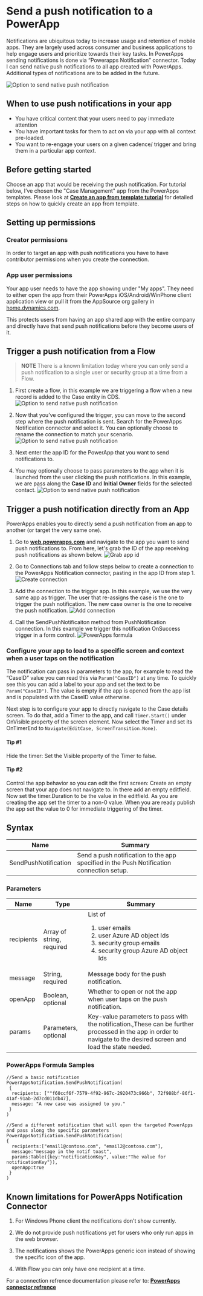 <properties
	pageTitle="Add notifications | Microsoft PowerApps"
	description="Sends native push notifications to a PowerApp."
	services=""
	suite="powerapps"
	documentationCenter="na"
	authors="jamesol-msft"
	manager="anneta"
	editor=""
	tags=""/>

<tags
	ms.service="powerapps"
	ms.devlang="na"
	ms.topic="article"
	ms.tgt_pltfrm="na"
	ms.workload="na"
	ms.date="08/08/2017"
	ms.author="jamesol"/>

# Send a push notification to a PowerApp #
Notifications are ubiquitous today to increase usage and retention of mobile apps. They are largely used across consumer and business applications to help engage users and prioritize towards their key tasks. In PowerApps sending notifications is done via “Powerapps Notification” connector. Today I can send native push notifications to all app created with PowerApps. Additional types of notifications are to be added in the future.

![Option to send native push notification][1]

## When to use push notifications in your app ##
-	You have critical content that your users need to pay immediate attention
-	You have important tasks for them to act on via your app with all context pre-loaded.
-	You want to re-engage your users on a given cadence/ trigger and bring them in a particular app context.


## Before getting started ##
Choose an app that would be receiving the push notification. For tutorial below, I’ve chosen the "Case Management" app from the PowerApps templates. Please look at **[Create an app from template tutorial](https://powerapps.microsoft.com/tutorials/get-started-test-drive/)** for detailed steps on how to quickly create an app from template.

## Setting up permissions ##

### Creator permissions ###
 In order to target an app with push notifications you have to have contributor permissions when you create the connection.

### App user permissions ###
Your app user needs to have the app showing under "My apps". They need to either open the app from their PowerApps iOS/Android/WinPhone client application view or pull it from the AppSource org gallery in [home.dynamics.com](https://home.dynamics.com/).

This protects users from having an app shared app with the entire company and directly have that send push notifications before they become users of it.


## Trigger a push notification from a Flow ##

> **NOTE**  There is a known limitation today where you can only send a push notification to a single user or security group at a time from a Flow.

1. First create a flow, in this example we are triggering a flow when a new record is added to the Case entity in CDS.
![Option to send native push notification][4]

1. Now that you’ve configured the trigger, you can move to the second step where the push notification is sent. Search for the PowerApps Notification connector and select it. You can optionally choose to rename the connection to match your scenario.
![Option to send native push notification][5]

1. Next enter the app ID for the PowerApp that you want to send notifications to.

1. You may optionally choose to pass parameters to the app when it is launched from the user clicking the push notifications.  In this example, we are pass along the **Case ID** and **Initial Owner** fields for the selected contact.
![Option to send native push notification][6]

## Trigger a push notification directly from an App ##
PowerApps enables you to directly send a push notification from an app to another (or target the very same one).

1. Go to **[web.powerapps.com](https://web.powerapps.com/)** and navigate to the app you want to send push notifications to. From here, let's grab the ID of the app receiving push notifications as shown below.
![Grab app id][8]

1. Go to Connections tab and follow steps below to create a connection to the PowerApps Notification connector, pasting in the app ID from step 1.
![Create connection][9]

1. Add the connection to the trigger app. In this example, we use the very same app as trigger. The user that re-assigns the case is the one to trigger the push notification. The new case owner is the one to receive the push notification.
![Add connection][10]

1. Call the SendPushNotificaiton method from PushNotification connection. In this example we trigger this notification OnSuccess trigger in a form control.
![PowerApps formula][11]


### Configure your app to load to a specific screen and context when a user taps on the notification ##
The notification can pass in parameters to the app, for example to read the “CaseID” value you can read this via ``Param("CaseID")`` at any time. To quickly see this you can add a label to your app and set the text to be ``Param("CaseID")``. The value is empty if the app is opened from the app list and is populated with the CaseID value otherwise.

Next step is to configure your app to directly navigate to the Case details screen.
To do that, add a Timer to the app, and call ``Timer.Start()`` under OnVisible property of the screen element. Now select the Timer and set its OnTimerEnd to ``Navigate(EditCase, ScreenTransition.None)``.
#### Tip #1 ####
 Hide the timer: Set the Visible property of the Timer to false.
#### Tip #2 ####
 Control the app behavior so you can edit the first screen: Create an empty screen that your app does not navigate to. In there add an empty editfield. Now set the timer.Duration to be the value in the editfield. As you are creating the app set the timer to a non-0 value. When you are ready publish the app set the value to 0 for immediate triggering of the timer.

## Syntax ##

| Name                 | Summary                                                                                  |
|----------------------|------------------------------------------------------------------------------------------|
| SendPushNotification | Send a push notification to the app specified in the Push Notification connection setup. |

### Parameters ###
| Name       | Type                      | Summary                                                                                                                                                             |
|------------|---------------------------|---------------------------------------------------------------------------------------------------------------------------------------------------------------------|
| recipients | Array of string, required | List of <ol> <li>user emails</li> <li>user Azure AD object Ids</li> <li>security group emails</li> <li>security group Azure AD object Ids </li></ol>                |
| message    | String, required          | Message body for the push notification.                                                                                                                             |
| openApp    | Boolean, optional         | Whether to open or not the app when user taps on the push notification.                                                                                             |
| params     | Parameters, optional      | Key-value parameters to pass with the notification.,These can be further processed in the app in order to navigate to the desired screen and load the state needed. |

### PowerApps Formula Samples ###
```
//Send a basic notification
PowerAppsNotification.SendPushNotification(
 {
  recipients: [""f60ccf6f-7579-4f92-967c-2920473c966b", 72f988bf-86f1-41af-91ab-2d7cd011db47],
  message: "A new case was assigned to you."
 }
)

//Send a different notification that will open the targeted PowerApps and pass along the specific parameters
PowerAppsNotification.SendPushNotification(
{
  recipients:["email1@contoso.com", "email2@contoso.com"],
  message:"message in the notif toast",
  params:Table({key:"notificationKey", value:"The value for notificationKey"}),
  openApp:true
 }
)
```

## Known limitations for PowerApps Notification Connector ##
1. For Windows Phone client the notifications don't show currently.

1. We do not provide push notifications yet for users who only run apps in the web browser.

1. The notifications shows the PowerApps generic icon instead of showing the specific icon of the app.

1. With Flow you can only have one recipient at a time.

For a connection refrence documentation please refer to: **[PowerApps connector refrence](https://blogs.msdn.microsoft.com/carlosag/2016/11/22/the-unofficial-powerapps-connectors-reference-draft//)**



[1]: ./media/add-notification/pic1-SendNotif.jpg
[2]: ./media/add-notification/pic2-Diagram.jpg
[3]: ./media/add-notification/pic3-SelectAppID.jpg
[4]: ./media/add-notification/pic4-Step1-Flow.jpg
[5]: ./media/add-notification/pic5-Step2-CreateConnection.jpg
[6]: ./media/add-notification/pic6-Step3-ConfigureNotif.jpg
[7]: ./media/add-notification/pic7-CaseTable.jpg
[8]: ./media/add-notification/grab_id.png
[9]: ./media/add-notification/create_connection.png
[10]: ./media/add-notification/add_connection.png
[11]: ./media/add-notification/powerapps_function.png
